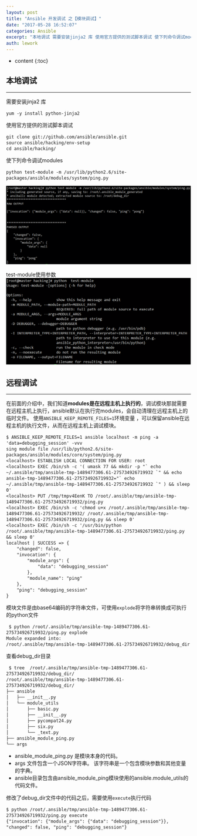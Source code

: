 ```yaml
---
layout: post
title: "Ansible 开发调试 之【模块调试】"
date: "2017-05-28 16:52:07"
categories: Ansible
excerpt: "本地调试 需要安装jinja2 库 使用官方提供的测试脚本调试 使下列命令调试modules test-module使用参数 远程调试 在前面的..."
auth: lework
---
```

* content
{:toc}

## 本地调试
---

需要安装jinja2 库
```
yum -y install python-jinja2
```

使用官方提供的测试脚本调试
```
git clone git://github.com/ansible/ansible.git
source ansible/hacking/env-setup
cd ansible/hacking/
```

使下列命令调试modules
```
python test-module -m /usr/lib/python2.6/site-packages/ansible/modules/system/ping.py
```
![image.png](/assets/images/Ansible/3629406-7effbb75d94d244a.png)

test-module使用参数
![image.png](/assets/images/Ansible/3629406-da9731851cd8c13f.png)


## 远程调试
----

在前面的介绍中，我们知道**modules是在远程主机上执行的**，调试模块那就需要在远程主机上执行，ansible默认在执行完modules，会自动清理在远程主机上的临时文件。
使用`ANSIBLE_KEEP_REMOTE_FILES=1`环境变量 ，可以保留ansible在远程主机的执行文件，从而在远程主机上调试模块。
```
$ ANSIBLE_KEEP_REMOTE_FILES=1 ansible localhost -m ping -a 'data=debugging_session' -vvv
sing module file /usr/lib/python2.6/site-packages/ansible/modules/core/system/ping.py
<localhost> ESTABLISH LOCAL CONNECTION FOR USER: root
<localhost> EXEC /bin/sh -c '( umask 77 && mkdir -p "` echo ~/.ansible/tmp/ansible-tmp-1489477306.61-275734926719932 `" && echo ansible-tmp-1489477306.61-275734926719932="` echo ~/.ansible/tmp/ansible-tmp-1489477306.61-275734926719932 `" ) && sleep 0'
<localhost> PUT /tmp/tmpv4EenK TO /root/.ansible/tmp/ansible-tmp-1489477306.61-275734926719932/ping.py
<localhost> EXEC /bin/sh -c 'chmod u+x /root/.ansible/tmp/ansible-tmp-1489477306.61-275734926719932/ /root/.ansible/tmp/ansible-tmp-1489477306.61-275734926719932/ping.py && sleep 0'
<localhost> EXEC /bin/sh -c '/usr/bin/python /root/.ansible/tmp/ansible-tmp-1489477306.61-275734926719932/ping.py && sleep 0'
localhost | SUCCESS => {
	"changed": false, 
	"invocation": {
		"module_args": {
			"data": "debugging_session"
		}, 
		"module_name": "ping"
	}, 
	"ping": "debugging_session"
}
```
模块文件是由base64编码的字符串文件，可使用`explode`将字符串转换成可执行的python文件
```
 $ python /root/.ansible/tmp/ansible-tmp-1489477306.61-275734926719932/ping.py explode
Module expanded into:
/root/.ansible/tmp/ansible-tmp-1489477306.61-275734926719932/debug_dir
```
查看debug_dir目录
```
 $ tree  /root/.ansible/tmp/ansible-tmp-1489477306.61-275734926719932/debug_dir/
/root/.ansible/tmp/ansible-tmp-1489477306.61-275734926719932/debug_dir/
├── ansible
│   ├── __init__.py
│   └── module_utils
│       ├── basic.py
│       ├── __init__.py
│       ├── pycompat24.py
│       ├── six.py
│       └── _text.py
├── ansible_module_ping.py
└── args
```

- ansible_module_ping.py 是模块本身的代码。
- args 文件包含一个JSON字符串。 该字符串是一个包含模块参数和其他变量的字典。
- ansible目录包含由ansible_module_ping模块使用的ansible.module_utils的代码文件。

修改了debug_dir文件中的代码之后，需要使用`execute`执行代码
```
$ python /root/.ansible/tmp/ansible-tmp-1489477306.61-275734926719932/ping.py execute
{"invocation": {"module_args": {"data": "debugging_session"}}, "changed": false, "ping": "debugging_session"}
```
